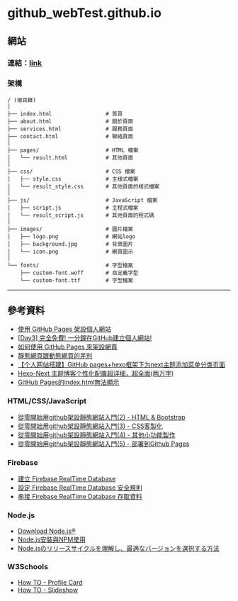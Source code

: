 # github_webTest.github.io
## 網站
### 連結：[link](https://touhou-kiyuhi.github.io/github_webTest.github.io/)
### 架構
```
/ (根目錄)
│
├── index.html                 # 首頁
├── about.html                 # 關於頁面
├── services.html              # 服務頁面
├── contact.html               # 聯絡頁面
│
├── pages/                     # HTML 檔案
│   └── result.html            # 其他頁面
│
├── css/                       # CSS 檔案
│   ├── style.css              # 主樣式檔案
│   └── result_style.css       # 其他頁面的樣式檔案
│
├── js/                        # JavaScript 檔案
│   ├── script.js              # 主程式檔案
│   └── result_script.js       # 其他頁面的程式碼
│
├── images/                    # 圖片檔案
│   ├── logo.png               # 網站logo
│   ├── background.jpg         # 背景圖片
│   └── icon.png               # 網頁圖示
│
└── fonts/                     # 字型檔案
    ├── custom-font.woff       # 自定義字型
    └── custom-font.ttf        # 字型檔案
```
---
## 參考資料
* [使用 GitHub Pages 架設個人網站](https://hackmd.io/@flagmaker/BkvQphP65)
* [[Day3] 完全免費! 一分鐘在GitHub建立個人網站!](https://ithelp.ithome.com.tw/articles/10259505)
* [如何使用 GitHub Pages 來架設網頁](https://lawrencechuang760223.medium.com/%E5%A6%82%E4%BD%95%E4%BD%BF%E7%94%A8-github-pages-%E4%BE%86%E6%9E%B6%E8%A8%AD%E7%B6%B2%E9%A0%81-662a089f4e4)
* [靜態網頁跟動態網頁的差別](https://eugene87222.github.io/2017/10/07/20171007-build-own-website/)
* [【个人网站搭建】GitHub pages+hexo框架下为next主题添加菜单分类页面](https://blog.csdn.net/wangqingchuan92/article/details/111933517)
* [Hexo-Next 主题博客个性化配置超详细，超全面(两万字)](https://blog.csdn.net/as480133937/article/details/100138838)
* [GitHub Pages的index.html無法顯示](https://siongui.github.io/zh/2017/03/13/github-pages-index-html-not-working/)
### HTML/CSS/JavaScript
* [從零開始用github架設靜態網站入門(2) - HTML & Bootstrap](https://ithelp.ithome.com.tw/articles/10257535)
* [從零開始用github架設靜態網站入門(3) - CSS客製化](https://ithelp.ithome.com.tw/articles/10257578)
* [從零開始用github架設靜態網站入門(4) - 其他小功能製作](https://ithelp.ithome.com.tw/articles/10257581)
* [從零開始用github架設靜態網站入門(5) - 部署到Github Pages](https://ithelp.ithome.com.tw/articles/10257673)
### Firebase
* [建立 Firebase RealTime Database](https://steam.oxxostudio.tw/category/python/example/firebase-1.html)
* [設定 Firebase RealTime Database 安全規則](https://steam.oxxostudio.tw/category/python/example/firebase-2.html)
* [串接 Firebase RealTime Database 存取資料](https://steam.oxxostudio.tw/category/python/example/firebase-3.html)
### Node.js
* [Download Node.js®](https://nodejs.org/en/download/)
* [Node.js安裝與NPM使用](https://easonwang.gitbook.io/class)
* [Node.jsのリリースサイクルを理解し、最適なバージョンを選択する方法](https://dev.classmethod.jp/articles/nodejs-release-choice/)
### W3Schools
* [How TO - Profile Card](https://www.w3schools.com/howto/howto_css_profile_card.asp)
* [How TO - Slideshow](https://www.w3schools.com/howto/howto_js_slideshow.asp)